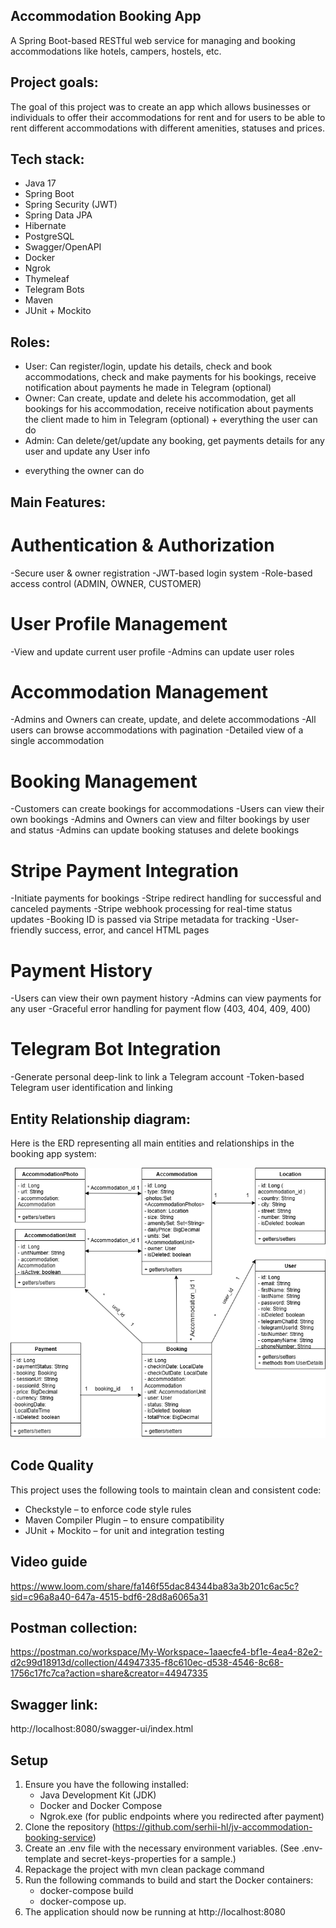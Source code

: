 ## Accommodation Booking App

A Spring Boot-based RESTful web service for managing and booking accommodations like hotels,
campers, hostels, etc.

## Project goals:

The goal of this project was to create an app which allows businesses or individuals to
offer their accommodations for rent and for users to be able to rent different accommodations with
different amenities, statuses and prices.

## Tech stack:

 - Java 17
 - Spring Boot
 - Spring Security (JWT)
 - Spring Data JPA
 - Hibernate
 - PostgreSQL
 - Swagger/OpenAPI
 - Docker
 - Ngrok
 - Thymeleaf
 - Telegram Bots
 - Maven
 - JUnit + Mockito

## Roles:

 - User: Can register/login, update his details, check and book accommodations, 
  check and make payments for his bookings, receive notification about payments he made in Telegram (optional)
 - Owner: Can create, update and delete his accommodation, get all bookings for his accommodation, 
  receive notification about payments the client made to him in Telegram (optional) + everything the user can do
 - Admin: Can delete/get/update any booking, get payments details for any user and update any User info
  + everything the owner can do

## Main Features:

# Authentication & Authorization
 -Secure user & owner registration
 -JWT-based login system
 -Role-based access control (ADMIN, OWNER, CUSTOMER)

# User Profile Management
 -View and update current user profile
 -Admins can update user roles

# Accommodation Management
 -Admins and Owners can create, update, and delete accommodations
 -All users can browse accommodations with pagination
 -Detailed view of a single accommodation

# Booking Management
 -Customers can create bookings for accommodations
 -Users can view their own bookings
 -Admins and Owners can view and filter bookings by user and status
 -Admins can update booking statuses and delete bookings

# Stripe Payment Integration
 -Initiate payments for bookings
 -Stripe redirect handling for successful and canceled payments
 -Stripe webhook processing for real-time status updates
 -Booking ID is passed via Stripe metadata for tracking
 -User-friendly success, error, and cancel HTML pages

# Payment History
 -Users can view their own payment history
 -Admins can view payments for any user
 -Graceful error handling for payment flow (403, 404, 409, 400)

# Telegram Bot Integration
 -Generate personal deep-link to link a Telegram account
 -Token-based Telegram user identification and linking

## Entity Relationship diagram:

Here is the ERD representing all main entities and relationships in the booking app system:

![ER Diagram](Booking.drawio.png)

## Code Quality

This project uses the following tools to maintain clean and consistent code:

 - Checkstyle – to enforce code style rules
 - Maven Compiler Plugin – to ensure compatibility
 - JUnit + Mockito – for unit and integration testing

## Video guide

https://www.loom.com/share/fa146f55dac84344ba83a3b201c6ac5c?sid=c96a8a40-647a-4515-bdf6-28d8a6065a31

## Postman collection:

https://postman.co/workspace/My-Workspace~1aaecfe4-bf1e-4ea4-82e2-d2c99d18913d/collection/44947335-f8c610ec-d538-4546-8c68-1756c17fc7ca?action=share&creator=44947335

## Swagger link:

http://localhost:8080/swagger-ui/index.html

## Setup

1. Ensure you have the following installed:
   - Java Development Kit (JDK)
   - Docker and Docker Compose 
   - Ngrok.exe (for public endpoints where you redirected after payment)
2. Clone the repository (https://github.com/serhii-hl/jv-accommodation-booking-service)
3. Create an .env file with the necessary environment variables. (See .env-template and secret-keys-properties for a sample.)
4. Repackage the project with mvn clean package command
5. Run the following commands to build and start the Docker containers:
   - docker-compose build 
   - docker-compose up.
6. The application should now be running at http://localhost:8080